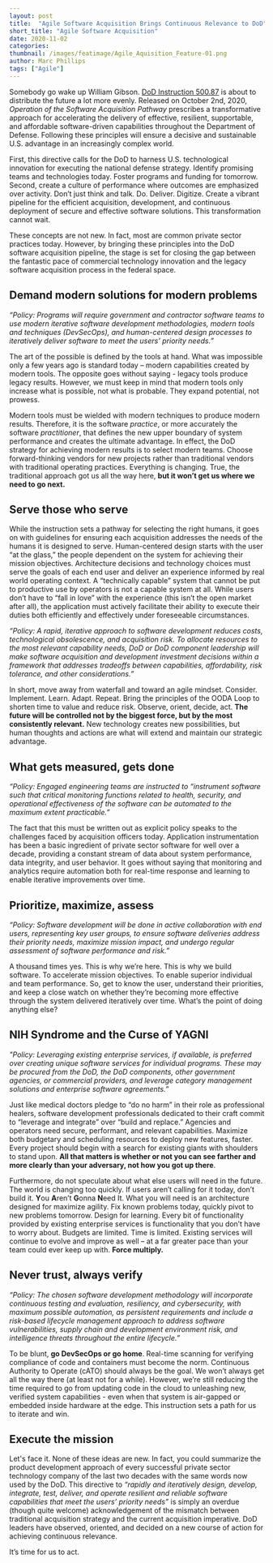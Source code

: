 ```yaml
---
layout: post
title:  "Agile Software Acquisition Brings Continuous Relevance to DoD"
short_title: "Agile Software Acquisition"
date: 2020-11-02
categories:
thumbnail: /images/featimage/Agile_Aquisition_Feature-01.png
author: Marc Phillips
tags: ["Agile"]
---
```


Somebody go wake up William Gibson. [DoD Instruction 500.87](https://www.esd.whs.mil/Portals/54/Documents/DD/issuances/dodi/500087p.PDF?ver=virAfQj4v_LgN1JxpB_dpA%3d%3d) is about to distribute the future a lot more evenly. Released on October 2nd, 2020, *Operation of the Software Acquisition Pathway* prescribes a transformative approach for accelerating the delivery of effective, resilient, supportable, and affordable software-driven capabilities throughout the Department of Defense. Following these principles will ensure a decisive and sustainable U.S. advantage in an increasingly complex world.

First, this directive calls for the DoD to harness U.S. technological innovation for executing the national defense strategy. Identify promising teams and technologies today. Foster programs and funding for tomorrow. Second, create a culture of performance where outcomes are emphasized over activity. Don’t just think and talk. Do. Deliver. Digitize. Create a vibrant pipeline for the efficient acquisition, development, and continuous deployment of secure and effective software solutions. This transformation cannot wait.

These concepts are not new. In fact, most are common private sector practices today. However, by bringing these principles into the DoD software acquisition pipeline, the stage is set for closing the gap between the fantastic pace of commercial technology innovation and the legacy software acquisition process in the federal space.

## Demand modern solutions for modern problems

*“Policy: Programs will require government and contractor software teams to use modern iterative software development methodologies, modern tools and techniques (DevSecOps), and human-centered design processes to iteratively deliver software to meet the users’ priority needs.”* 

The art of the possible is defined by the tools at hand. What was impossible only a few years ago is standard today – modern capabilities created by modern tools. The opposite goes without saying - legacy tools produce legacy results. However, we must keep in mind that modern tools only increase what is possible, not what is probable. They expand potential, not prowess.  

Modern tools must be wielded with modern techniques to produce modern results. Therefore, it is the software *practice*, or more accurately the software *practitioner*, that defines the new upper boundary of system performance and creates the ultimate advantage. In effect, the DoD strategy for achieving modern results is to select modern teams. Choose forward-thinking vendors for new projects rather than traditional vendors with traditional operating practices. Everything is changing. True, the traditional approach got us all the way here, **but it won’t get us where we need to go next.**

## Serve those who serve

While the instruction sets a pathway for selecting the right humans, it goes on with guidelines for ensuring each acquisition addresses the needs of the humans it is designed to serve. Human-centered design starts with the user “at the glass,” the people dependent on the system for achieving their mission objectives. Architecture decisions and technology choices must serve the goals of each end user and deliver an experience informed by real world operating context. A “technically capable” system that cannot be put to productive use by operators is not a capable system at all. While users don’t have to “fall in love” with the experience (this isn’t the open market after all), the application must actively facilitate their ability to execute their duties both efficiently and effectively under foreseeable circumstances.

*“Policy: A rapid, iterative approach to software development reduces costs, technological obsolescence, and acquisition risk. To allocate resources to the most relevant capability needs, DoD or DoD component leadership will make software acquisition and development investment decisions within a framework that addresses tradeoffs between capabilities, affordability, risk tolerance, and other considerations.”* 

In short, move away from waterfall and toward an agile mindset. Consider. Implement. Learn. Adapt. Repeat. Bring the principles of the OODA Loop to shorten time to value and reduce risk. Observe, orient, decide, act. **The future will be controlled not by the biggest force, but by the most consistently relevant.** New technology creates new possibilities, but human thoughts and actions are what will extend and maintain our strategic advantage.

## What gets measured, gets done

*“Policy: Engaged engineering teams are instructed to “instrument software such that critical monitoring functions related to health, security, and operational effectiveness of the software can be automated to the maximum extent practicable.”*

The fact that this must be written out as explicit policy speaks to the challenges faced by acquisition officers today. Application instrumentation has been a basic ingredient of private sector software for well over a decade, providing a constant stream of data about system performance, data integrity, and user behavior. It goes without saying that monitoring and analytics require automation both for real-time response and learning to enable iterative improvements over time.

## Prioritize, maximize, assess

*“Policy: Software development will be done in active collaboration with end users, representing key user groups, to ensure software deliveries address their priority needs, maximize mission impact, and undergo regular assessment of software performance and risk.”* 

A thousand times yes. This is why we’re here. This is why we build software. To accelerate mission objectives. To enable superior individual and team performance. So, get to know the user, understand their priorities, and keep a close watch on whether they’re becoming more effective through the system delivered iteratively over time. What’s the point of doing anything else?

## NIH Syndrome and the Curse of YAGNI

*"Policy: Leveraging existing enterprise services, if available, is preferred over creating unique software services for individual programs. These may be procured from the DoD, the DoD components, other government agencies, or commercial providers, and leverage category management solutions and enterprise software agreements.”* 

Just like medical doctors pledge to “do no harm” in their role as professional healers, software development professionals dedicated to their craft commit to “leverage and integrate” over “build and replace.” Agencies and operators need secure, performant, and relevant capabilities. Maximize both budgetary and scheduling resources to deploy new features, faster. Every project should begin with a search for existing giants with shoulders to stand upon. **All that matters is whether or not you can see farther and more clearly than your adversary, not how you got up there**.

Furthermore, do not speculate about what else users will need in the future. The world is changing too quickly. If users aren’t calling for it today, don’t build it. **Y**ou **A**ren’t **G**onna **N**eed It. What you will need is an architecture designed for maximize agility. Fix known problems today, quickly pivot to new problems tomorrow. Design for learning. Every bit of functionality provided by existing enterprise services is functionality that you don’t have to worry about. Budgets are limited. Time is limited. Existing services will continue to evolve and improve as well – at a far greater pace than your team could ever keep up with. **Force multiply.**

## Never trust, always verify

*“Policy: The chosen software development methodology will incorporate continuous testing and evaluation, resiliency, and cybersecurity, with maximum possible automation, as persistent requirements and include a risk-based lifecycle management approach to address software vulnerabilities, supply chain and development environment risk, and intelligence threats throughout the entire lifecycle.”* 

To be blunt, **go DevSecOps or go home**. Real-time scanning for verifying compliance of code and containers must become the norm. Continuous Authority to Operate (cATO) should always be the goal. We won’t always get all the way there (at least not for a while). However, we’re still reducing the time required to go from updating code in the cloud to unleashing new, verified system capabilities - even when that system is air-gapped or embedded inside hardware at the edge. This instruction sets a path for us to iterate and win.

## Execute the mission

Let's face it. None of these ideas are new. In fact, you could summarize the product development approach of every successful private sector technology company of the last two decades with the same words now used by the DoD. This directive to *“rapidly and iteratively design, develop, integrate, test, deliver, and operate resilient and reliable software capabilities that meet the users’ priority needs”* is simply an overdue (though quite welcome) acknowledgement of the mismatch between traditional acquisition strategy and the current acquisition imperative. DoD leaders have observed, oriented, and decided on a new course of action for achieving continuous relevance.  

It’s time for us to act.

